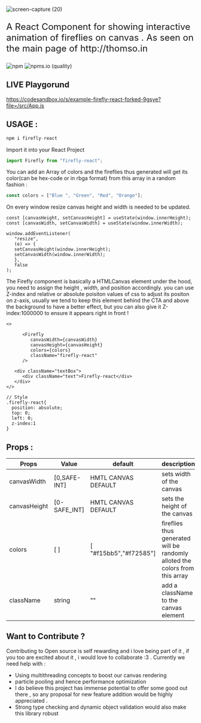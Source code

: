 

![screen-capture (20)](https://user-images.githubusercontent.com/43696525/120792229-cd763b80-c552-11eb-85c2-7ceeda82793a.gif)



<p style="font-size: 1.5rem">
A React Component for showing interactive animation of fireflies on canvas . As seen on the main page of http://thomso.in
   <div>  
<img alt="npm" src="https://img.shields.io/npm/dt/firefly-react?label=npm%20downloads">
      <img alt="npms.io (quality)" src="https://img.shields.io/npms-io/maintenance-score/firefly-react">
      </div>
</p>

## LIVE Playgorund 
https://codesandbox.io/s/example-firefly-react-forked-9gsye?file=/src/App.js

## USAGE :

```js
npm i firefly-react
```

Import it into your React Project

```js
import Firefly from "firefly-react";
```

You can add an Array of colors and the fireflies thus generated will get its color(can be hex-code or in rbga format) from this array in a random fashion :

```js
const colors = ["Blue ", "Green", "Red", "Orange"];
```

On every window resize canvas height and width is needed to be updated.

```JSX
const [canvasHeight, setCanvasHeight] = useState(window.innerHeight);
const [canvasWidth, setCanvasWidth] = useState(window.innerWidth);

window.addEventListener(
   "resize",
   (e) => {
   setCanvasHeight(window.innerHeight);
   setCanvasWidth(window.innerWidth);
   },
   false
);
```

The Firefly component is basically a HTMLCanvas element under the hood, you need to assign the height , width, and position accordingly. you can use Z-index and relative or absolute poisiton values of css to adjust its positon on z-axis, usually we tend to keep this element behind the CTA and above the background to have a better effect, but you can also give it Z-index:1000000 to ensure it appears right in front !

```JSX
<>

      <Firefly
         canvasWidth={canvasWidth}
         canvasHeight={canvasHeight}
         colors={colors}
         className="firefly-react"
      />

   <div className="textBox">
      <div className="text">Firefly-react</div>
   </div>
</>

// Style
.firefly-react{
  position: absolute;
  top: 0;
  left: 0;
  z-index:1
}
```

## Props :

| Props                    | Value                 | default             | description                                                                                                                                                      |
| ------------------------ | --------------------- | ------------------- | ---------------------------------------------------------------------------------------------------------------------------------------------------------------- |
| canvasWidth              | [0,SAFE-INT]          | HMTL CANVAS DEFAULT | sets width of the canvas                                                                                                                                         |
| canvasHeight             | [0-SAFE_INT]          | HMTL CANVAS DEFAULT | sets the height of the canvas                                                                                                                                    |
| colors                   | [ ]                   |  [ "#f15bb5","#f72585"]         | fireflies thus generated will be randomly alloted the colors from this array                                                                                     |
|className                   | string                   |  ""         | add a className to the canvas element                                                                                     |




## Want to Contribute ?

Contributing to Open source is self rewarding and i love being part of it , if you too are excited about it , i would love to collaborate :3 .
Currently we need help with :

- Using multithreading concepts to boost our canvas rendering
- particle pooling and hence performance optimization
- I do believe this project has immense potential to offer some good out there , so any proposal for new feature addition would be highly appreciated .
- Strong type checking and dynamic object validation would also make this library robust
